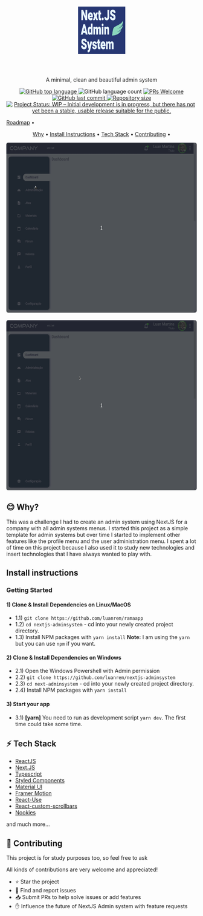 <h1 align="center">
  <br>
  <img src=".github/NextJSLogo.png" alt="NextJS Logo" height="125" width="125">
  <br><br>
</h1>

<p align="center">A minimal, clean and beautiful admin system</p>

<p align="center">
  <a href="http://makeapullrequest.com">
    <img alt="GitHub top language" src="https://img.shields.io/github/languages/top/luanrem/nextjs-adminsystem">
  </a>
  <img alt="GitHub language count" src="https://img.shields.io/github/languages/count/luanrem/nextjs-adminsystem">

  <a href="http://makeapullrequest.com">
    <img src="https://img.shields.io/badge/contribuition-welcome-brightgreen.svg" alt="PRs Welcome">
  </a>
  <a href="https://saythanks.io/to/wendelfreitas">
      <img alt="GitHub last commit" src="https://img.shields.io/github/last-commit/luanrem/nextjs-adminsystem">
  </a>
  <a href="https://saythanks.io/to/wendelfreitas">
      <img alt="Repository size" src="https://img.shields.io/github/repo-size/luanrem/nextjs-adminsystem">
  </a>
  <a href="https://www.repostatus.org/#wip">
    <img src="https://img.shields.io/github/license/x0n4d0/ecoleta" alt="Project Status: WIP – Initial development is in progress, but there has not yet been a stable, usable release suitable for the public." />
  </a>  
</p>

  <a href="#dizzy-roadmap">Roadmap</a> •
<p align="center">
  <a href="#blush-why">Why</a> •
  <a href="#install-instructions">Install Instructions</a> •
  <a href="#zap-tech-stack">Tech Stack</a> •
  <a href="#handshake-contributing">Contributing</a> •  
</p>

<p align="center">
  <kbd>
    <img width="auto" style="border-radius: 5px" height="450" src=".github/gif01.gif" alt="Intro">
  </kbd>
  &nbsp;&nbsp;&nbsp;&nbsp;
  <kbd>
    <img width="auto" style="border-radius: 5px" height="450" src=".github/gif02.gif" alt="Register adopt">
  </kbd>
</p>

## :blush: **Why?**

This was a challenge I had to create an admin system using NextJS for a company with all admin systems menus. I started this project as a simple template for admin systems but over time I started to implement other features like the profile menu and the user administration menu. I spent a lot of time on this project because I also used it to study new technologies and insert technologies that I have always wanted to play with.

## **Install instructions**

### Getting Started

#### 1) Clone & Install Dependencies on Linux/MacOS

- 1.1) `git clone https://github.com/luanrem/ramaapp`
- 1.2) `cd nextjs-adminsystem` - cd into your newly created project directory.
- 1.3) Install NPM packages with `yarn install`
        **Note:** I am using the `yarn` but you can use `npm` if you want.

#### 2) Clone & Install Dependencies on Windows

- 2.1) Open the Windows Powershell with Admin permission
- 2.2) `git clone https://github.com/luanrem/nextjs-adminsystem`
- 2.3) `cd next-adminsystem` - cd into your newly created project directory.
- 2.4) Install NPM packages with `yarn install`

#### 3) Start your app

- 3.1) **[yarn]** You need to run as development script `yarn dev`. The first time could take some time.

## :zap: **Tech Stack**

-   [ReactJS](https://reactjs.org/)
-   [Next.JS](https://nextjs.org)
-   [Typescript](https://www.typescriptlang.org)
-   [Styled Components](https://www.styled-components.com/)
-   [Material UI](https://material-ui.com/pt/)
-   [Framer Motion](https://www.framer.com/motion/)
-   [React-Use](https://github.com/streamich/react-use)
-   [React-custom-scrollbars](https://github.com/malte-wessel/react-custom-scrollbars)
-   [Nookies](https://github.com/maticzav/nookies)

and much more...

## :handshake: **Contributing**

This project is for study purposes too, so feel free to ask

All kinds of contributions are very welcome and appreciated!

-   ⭐️ Star the project
-   🐛 Find and report issues
-   📥 Submit PRs to help solve issues or add features
-   ✋ Influence the future of NextJS Admin system with feature requests
